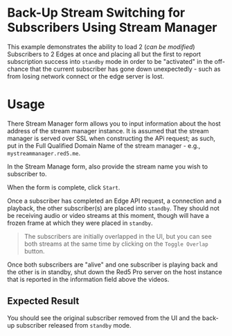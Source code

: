 # Back-Up Stream Switching for Subscribers Using Stream Manager

This example demonstrates the ability to load 2 (_can be modified_) Subscribers to 2 Edges at once and placing all but the first to report subscription success into `standby` mode in order to be "activated" in the off-chance that the current subscriber has gone down unexpectedly - such as from losing network connect or the edge server is lost.

# Usage

There Stream Manager form allows you to input information about the host address of the stream manager instance. It is assumed that the stream manager is served over SSL when constructing the APi request; as such, put in the Full Qualified Domain Name of the stream manager - e.g., `mystreammanager.red5.me`.

In the Stream Manage form, also provide the stream name you wish to subscriber to.

When the form is complete, click `Start`.

Once a subscriber has completed an Edge API request, a connection and a playback, the other subscriber(s) are placed into `standby`. They should not be receiving audio or video streams at this moment, though will have a frozen frame at which they were placed in `standby`.

> The subscribers are initially overlapped in the UI, but you can see both streams at the same time by clicking on the `Toggle Overlap` button.

Once both subscribers are "alive" and one subscriber is playing back and the other is in standby, shut down the Red5 Pro server on the host instance that is reported in the information field above the videos.

## Expected Result

You should see the original subscriber removed from the UI and the back-up subscriber released from `standby` mode.

